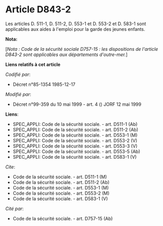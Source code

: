 # Article D843-2

Les articles D. 511-1, D. 511-2, D. 553-1 et D. 553-2 et D. 583-1 sont applicables aux aides à l'emploi pour la garde des
jeunes enfants.

**Nota:**

[*Nota : Code de la sécurité sociale D757-15 : les dispositions de l'article D843-2 sont applicables aux départements
d'outre-mer.*]

**Liens relatifs à cet article**

_Codifié par_:

  - Décret n°85-1354 1985-12-17

_Modifié par_:

  - Décret n°99-359 du 10 mai 1999 - art. 4 () JORF 12 mai 1999

**Liens**:

  - SPEC_APPLI: Code de la sécurité sociale. - art. D511-1 (Ab)
  - SPEC_APPLI: Code de la sécurité sociale. - art. D511-2 (Ab)
  - SPEC_APPLI: Code de la sécurité sociale. - art. D553-1 (M)
  - SPEC_APPLI: Code de la sécurité sociale. - art. D553-2 (V)
  - SPEC_APPLI: Code de la sécurité sociale. - art. D553-3 (V)
  - SPEC_APPLI: Code de la sécurité sociale. - art. D553-5 (Ab)
  - SPEC_APPLI: Code de la sécurité sociale. - art. D583-1 (V)

_Cite_:

  - Code de la sécurité sociale. - art. D511-1 (M)
  - Code de la sécurité sociale. - art. D511-2 (Ab)
  - Code de la sécurité sociale. - art. D553-1 (M)
  - Code de la sécurité sociale. - art. D553-2 (M)
  - Code de la sécurité sociale. - art. D583-1 (V)

_Cité par_:

  - Code de la sécurité sociale. - art. D757-15 (Ab)
